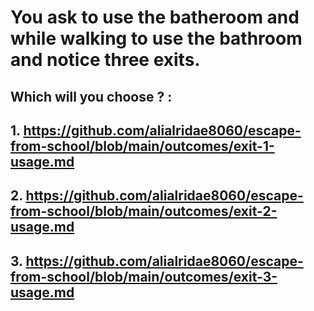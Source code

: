 # You ask to use the batheroom and while walking to use the bathroom and notice three exits.
## Which will you choose ? :
## 1. https://github.com/alialridae8060/escape-from-school/blob/main/outcomes/exit-1-usage.md
## 2. https://github.com/alialridae8060/escape-from-school/blob/main/outcomes/exit-2-usage.md
## 3. https://github.com/alialridae8060/escape-from-school/blob/main/outcomes/exit-3-usage.md
